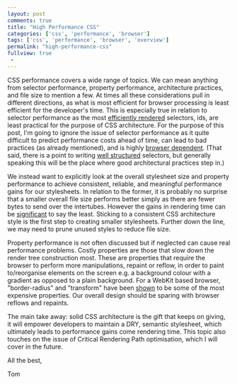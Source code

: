 ```yaml
---
layout: post
comments: true
title: "High Performance CSS"
categories: ['css', 'performance', 'browser']
tags: ['css', 'performance', 'browser', 'overview']
permalink: "high-performance-css"
fullview: true
 -
---
```

CSS performance covers a wide range of topics. We can mean anything from selector performance, property performance, architecture practices, and file size to mention a few. At times all these considerations pull in different directions, as what is most efficient for browser processing is least efficient for the developer's time. This is especially true in relation to selector performance as the most [efficiently rendered](https://css-tricks.com/efficiently-rendering-css/) selectors, ids, are least practical for the purpose of CSS architecture. For the purpose of this post, I'm going to ignore the issue of selector performance as it quite difficult to predict performance costs ahead of time, can lead to bad practices (as already mentioned), and is highly [browser dependent](http://www.stevesouders.com/blog/2009/03/10/performance-impact-of-css-selectors/). (That said, there is a point to writing [well structured](http://csswizardry.com/2011/09/writing-efficient-css-selectors/) selectors, but generally speaking this will be the place where good architectural practices step in.)

We instead want to explicitly look at the overall stylesheet size and property performance to achieve consistent, reliable, and meaningful performance gains for our stylesheets. In relation to the former, it is probably no surprise that a smaller overall file size performs better simply as there are fewer bytes to send over the intertubes. However the gains in rendering time can be [significant](http://benfrain.com/css-performance-revisited-selectors-bloat-expensive-styles/) to say the least. Sticking to a consistent CSS architecture style is the first step to creating smaller stylesheets. Further down the line, we may need to prune unused styles to reduce file size.

Property performance is not often discussed but if neglected can cause real performance problems. Costly properties are those that slow down the render tree construction most. These are properties that require the browser to perform more manipulations, repaint or reflow, in order to paint to/reorganise elements on the screen e.g. a background colour with a gradient as opposed to a plain background. For a WebKit based browser, "border-radius" and "transform" have been [shown](http://perfectionkills.com/profiling-css-for-fun-and-profit-optimization-notes/) to be some of the most expensive properties. Our overall design should be sparing with browser reflows and repaints.

The main take away: solid CSS architecture is the gift that keeps on giving, it will empower developers to maintain a DRY, semantic stylesheet, which ultimately leads to performance gains come rendering time. This topic also touches on the issue of Critical Rendering Path optimisation, which I will cover in the future.

All the best,

Tom